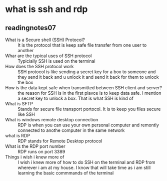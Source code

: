 # what is ssh and rdp
## readingnotes07
<dl>
  <dt>What is a Secure shell (SSH) Protocol?</dt>
  <dd>It is the protocol that is keep safe file transfer from one user to another</dd>
<dt>Whar are the typical uses of SSH protocol</dt>
  <dd>Typicially SSH is used on the terminal</dd>
  <dt>How does the SSH protocol work</dt>
  <dd>SSH protocol is like sending a secret key for a box to someone and they send it back and u unlock it and send it back for them to unlock the box </dd>
<dt>How is the data kept safe when transmitted between SSH client and server?</dt>
  <dd>the reason for SSH is in the first plavce is to keep data safe. I mention a secret key to unlock a box. That is what SSH is kind of</dd>
  <dt>What is SFTP</dt>
  <dd>Stands for secure file transport portocol. It is to keep you files secure like SSH</dd>
<dt>What is windows remote desktop connection</dt>
  <dd>RDP is when you can use your own personal computer and remontly connected to anothe computer in the same network</dd>
  <dt>what is RDP</dt>
  <dd>RDP stands for Remote Desktop protocol</dd>
  <dt>What is the RDP port number</dt>
  <dd>RDP runs on port 3389</dd>
<dt>Things i wish i knew more of</dt>
<dd>I wish i knew more of how to do SSH on the terminal and RDP from wherever i am at my house. I know that will take time as i am still learning the basic commmands of the terminal</dd>
</dl>

